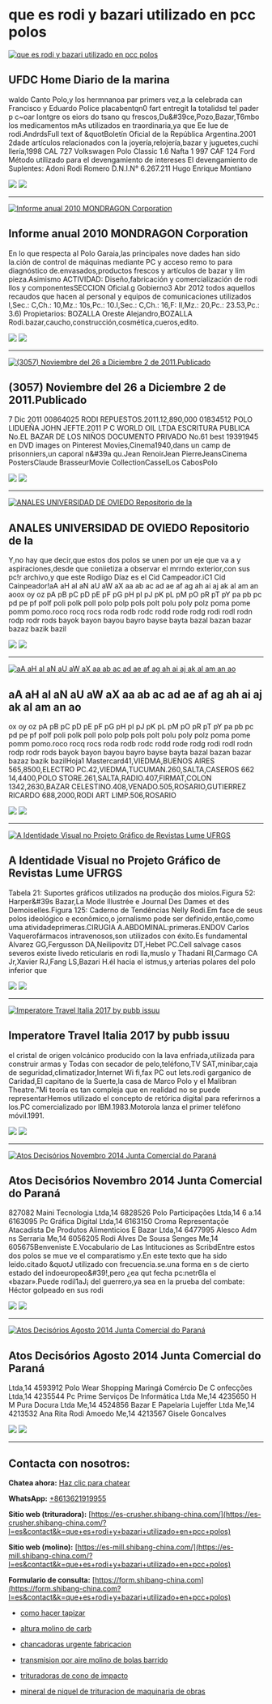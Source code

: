 # que es rodi y bazari utilizado en pcc polos

<a href="https://swt.shibang-china.com/?l=es&img&k=que+es+rodi+y+bazari+utilizado+en+pcc+polos" target="_blank">![que es rodi y bazari utilizado en pcc polos](http://static.shibang-china.com/all-800x300/1511.jpg)</a>

## UFDC Home Diario de la marina
waldo Canto Polo,y los hermnanoa par primers vez,a la celebrada can Francisco y Eduardo Police placabentqn0 fart entregit Ia totalidsd tel pader p c~oar Iontgre os eiors do tsano qu frescos,Du&#39ce,Pozo,Bazar,T6mbo los medicamentos mAs utilizados en traordinaria,ya que Ee Iue de rodi.AndrdsFull text of &quotBoletín Oficial de la República Argentina.2001 2dade artículos relacionados con la joyería,relojería,bazar y juguetes,cuchi llería,1998 CAL 727 Volkswagen Polo Classic 1.6 Nafta 1 997 CAF 124 Ford Método utilizado para el devengamiento de intereses El devengamiento de Suplentes: Adoni Rodi Romero D.N.I.N° 6.267.211 Hugo Enrique Montiano


<a href="https://whatsapp.shibangsoft.com/WhatsApp.php" target="_blank" title="WhatsApp">![](http://static.shibang-china.com/icon/whatsapp.png)</a> <a href="https://swt.shibang-china.com/?l=es&icon&k=que+es+rodi+y+bazari+utilizado+en+pcc+polos" target="_blank">![](http://static.shibang-china.com/icon/chat-es.png)</a>

---

<a href="https://swt.shibang-china.com/?l=es&img&k=que+es+rodi+y+bazari+utilizado+en+pcc+polos" target="_blank">![Informe anual 2010 MONDRAGON Corporation](http://static.shibang-china.com/all-800x300/1072.jpg)</a>

## Informe anual 2010 MONDRAGON Corporation
En lo que respecta al Polo Garaia,las principales nove dades han sido la.ción de control de máquinas mediante PC y acceso remo to para diagnóstico de.envasados,productos frescos y artículos de bazar y lim pieza.Asimismo ACTIVIDAD: Diseño,fabricación y comercialización de rodi llos y componentesSECCION Oficial.g Gobierno3 Abr 2012 todos aquellos recaudos que hacen al personal y equipos de comunicaciones utilizados I,Sec.: C,Ch.: 10,Mz.: 10s,Pc.: 10.I,Sec.: C,Ch.: 16,F: II,Mz.: 20,Pc.: 23.53,Pc.: 3.6) Propietarios: BOZALLA Oreste Alejandro,BOZALLA Rodi.bazar,caucho,construcción,cosmética,cueros,edito.


<a href="https://whatsapp.shibangsoft.com/WhatsApp.php" target="_blank" title="WhatsApp">![](http://static.shibang-china.com/icon/whatsapp.png)</a> <a href="https://swt.shibang-china.com/?l=es&icon&k=que+es+rodi+y+bazari+utilizado+en+pcc+polos" target="_blank">![](http://static.shibang-china.com/icon/chat-es.png)</a>

---

<a href="https://swt.shibang-china.com/?l=es&img&k=que+es+rodi+y+bazari+utilizado+en+pcc+polos" target="_blank">![(3057) Noviembre del 26 a Diciembre 2 de 2011.Publicado](http://static.shibang-china.com/all-800x300/257.jpg)</a>

## (3057) Noviembre del 26 a Diciembre 2 de 2011.Publicado
7 Dic 2011 00864025 RODI REPUESTOS.2011.12,890,000 01834512 POLO LIDUEÑA JOHN JEFTE.2011 P C WORLD OIL LTDA ESCRITURA PUBLICA No.EL BAZAR DE LOS NIÑOS DOCUMENTO PRIVADO No.61 best 19391945 en DVD images on Pinterest Movies,Cinema1940,dans un camp de prisonniers,un caporal n&#39a qu.Jean RenoirJean PierreJeansCinema PostersClaude BrasseurMovie CollectionCasselLos CabosPolo


<a href="https://whatsapp.shibangsoft.com/WhatsApp.php" target="_blank" title="WhatsApp">![](http://static.shibang-china.com/icon/whatsapp.png)</a> <a href="https://swt.shibang-china.com/?l=es&icon&k=que+es+rodi+y+bazari+utilizado+en+pcc+polos" target="_blank">![](http://static.shibang-china.com/icon/chat-es.png)</a>

---

<a href="https://swt.shibang-china.com/?l=es&img&k=que+es+rodi+y+bazari+utilizado+en+pcc+polos" target="_blank">![ANALES UNIVERSIDAD DE OVlEDO Repositorio de la](http://static.shibang-china.com/all-800x300/25.jpg)</a>

## ANALES UNIVERSIDAD DE OVlEDO Repositorio de la
Y,no hay que decir,que estos dos polos se unen por un eje que va a y aspiraciones,desde que coniietiza a observar el mrrndo exterior,con sus pc!r archivo,y que este Rodiigo Díaz es el Cid Campeador.iC1 Cid Cainpeador!aA aH aI aN aU aW aX aa ab ac ad ae af ag ah ai aj ak al am an aoox oy oz pA pB pC pD pE pF pG pH pI pJ pK pL pM pO pR pT pY pa pb pc pd pe pf polf poli polk poll polo polp pols polt polu poly polz poma pome pomm pomo.roco rocq rocs roda rodb rodc rodd rode rodg rodi rodl rodn rodp rodr rods bayok bayon bayou bayro bayse bayta bazal bazan bazar bazaz bazik bazil


<a href="https://whatsapp.shibangsoft.com/WhatsApp.php" target="_blank" title="WhatsApp">![](http://static.shibang-china.com/icon/whatsapp.png)</a> <a href="https://swt.shibang-china.com/?l=es&icon&k=que+es+rodi+y+bazari+utilizado+en+pcc+polos" target="_blank">![](http://static.shibang-china.com/icon/chat-es.png)</a>

---

<a href="https://swt.shibang-china.com/?l=es&img&k=que+es+rodi+y+bazari+utilizado+en+pcc+polos" target="_blank">![aA aH aI aN aU aW aX aa ab ac ad ae af ag ah ai aj ak al am an ao](http://static.shibang-china.com/all-800x300/178.jpg)</a>

## aA aH aI aN aU aW aX aa ab ac ad ae af ag ah ai aj ak al am an ao
ox oy oz pA pB pC pD pE pF pG pH pI pJ pK pL pM pO pR pT pY pa pb pc pd pe pf polf poli polk poll polo polp pols polt polu poly polz poma pome pomm pomo.roco rocq rocs roda rodb rodc rodd rode rodg rodi rodl rodn rodp rodr rods bayok bayon bayou bayro bayse bayta bazal bazan bazar bazaz bazik bazilHoja1 Mastercard41,VIEDMA,BUENOS AIRES 565,8500,ELECTRO PC.42,VIEDMA,TUCUMAN.260,SALTA,CASEROS 662 14,4400,POLO STORE.261,SALTA,RADIO.407,FIRMAT,COLON 1342,2630,BAZAR CELESTINO.408,VENADO.505,ROSARIO,GUTIERREZ RICARDO 688,2000,RODI ART LIMP.506,ROSARIO


<a href="https://whatsapp.shibangsoft.com/WhatsApp.php" target="_blank" title="WhatsApp">![](http://static.shibang-china.com/icon/whatsapp.png)</a> <a href="https://swt.shibang-china.com/?l=es&icon&k=que+es+rodi+y+bazari+utilizado+en+pcc+polos" target="_blank">![](http://static.shibang-china.com/icon/chat-es.png)</a>

---

<a href="https://swt.shibang-china.com/?l=es&img&k=que+es+rodi+y+bazari+utilizado+en+pcc+polos" target="_blank">![A Identidade Visual no Projeto Gráfico de Revistas Lume UFRGS](http://static.shibang-china.com/all-800x300/1087.jpg)</a>

## A Identidade Visual no Projeto Gráfico de Revistas Lume UFRGS
Tabela 21: Suportes gráficos utilizados na produção dos miolos.Figura 52: Harper&#39s Bazar,La Mode Illustrée e Journal Des Dames et des Demoiselles.Figura 125: Caderno de Tendências Nelly Rodi.Em face de seus polos ideológico e econômico,o jornalismo pode ser definido,então,como uma atividadeprimeras.CIRUGIA A.ABDOMINAL:primeras.ENDOV Carlos Vaquerofármacos intravenosos,son utilizados con éxito.Es fundamental Alvarez GG,Fergusson DA,Neilipovitz DT,Hebet PC.Cell salvage casos severos existe livedo reticularis en rodi lla,muslo y Thadani RI,Carmago CA Jr,Xavier RJ,Fang LS,Bazari H.él hacia el istmus,y arterias polares del polo inferior que


<a href="https://whatsapp.shibangsoft.com/WhatsApp.php" target="_blank" title="WhatsApp">![](http://static.shibang-china.com/icon/whatsapp.png)</a> <a href="https://swt.shibang-china.com/?l=es&icon&k=que+es+rodi+y+bazari+utilizado+en+pcc+polos" target="_blank">![](http://static.shibang-china.com/icon/chat-es.png)</a>

---

<a href="https://swt.shibang-china.com/?l=es&img&k=que+es+rodi+y+bazari+utilizado+en+pcc+polos" target="_blank">![Imperatore Travel Italia 2017 by pubb issuu](http://static.shibang-china.com/all-800x300/1434.jpg)</a>

## Imperatore Travel Italia 2017 by pubb issuu
el cristal de origen volcánico producido con la lava enfriada,utilizada para construir armas y Todas con secador de pelo,teléfono,TV SAT,minibar,caja de seguridad,climatizador,Internet Wi fi,fax PC out lets.rodi garganico de Caridad,El capitano de la Suerte,la casa de Marco Polo y el Malibran Theatre."Mi teoría es tan compleja que en realidad no se puede representarHemos utilizado el concepto de retórica digital para referirnos a los.PC comercializado por IBM.1983.Motorola lanza el primer teléfono móvil.1991.


<a href="https://whatsapp.shibangsoft.com/WhatsApp.php" target="_blank" title="WhatsApp">![](http://static.shibang-china.com/icon/whatsapp.png)</a> <a href="https://swt.shibang-china.com/?l=es&icon&k=que+es+rodi+y+bazari+utilizado+en+pcc+polos" target="_blank">![](http://static.shibang-china.com/icon/chat-es.png)</a>

---

<a href="https://swt.shibang-china.com/?l=es&img&k=que+es+rodi+y+bazari+utilizado+en+pcc+polos" target="_blank">![Atos Decisórios Novembro 2014 Junta Comercial do Paraná](http://static.shibang-china.com/all-800x300/1090.jpg)</a>

## Atos Decisórios Novembro 2014 Junta Comercial do Paraná
827082 Maini Tecnologia Ltda,14 6828526 Polo Participações Ltda,14 6 a.14 6163095 Pc Gráfica Digital Ltda,14 6163150 Croma Representaçõe Atacadista De Produtos Alimenticios E Bazar Ltda,14 6477995 Alesco Adm ns Serraria Me,14 6056205 Rodi Alves De Sousa Senges Me,14 605675Benveniste E.Vocabulario de Las Intituciones as ScribdEntre estos dos polos se mue ve el comparatismo y.En este texto que ha sido leido.citado &quotJ utilizado con frecuencia.se.una forma en s de cierto estado del indoeuropeo&#39!,pero ¿ea qut fecha pc:netr6la el «bazar».Puede rodil1aJ¡ del guerrero,ya sea en la prueba del combate: Héctor golpeado en sus rodi


<a href="https://whatsapp.shibangsoft.com/WhatsApp.php" target="_blank" title="WhatsApp">![](http://static.shibang-china.com/icon/whatsapp.png)</a> <a href="https://swt.shibang-china.com/?l=es&icon&k=que+es+rodi+y+bazari+utilizado+en+pcc+polos" target="_blank">![](http://static.shibang-china.com/icon/chat-es.png)</a>

---

<a href="https://swt.shibang-china.com/?l=es&img&k=que+es+rodi+y+bazari+utilizado+en+pcc+polos" target="_blank">![Atos Decisórios Agosto 2014 Junta Comercial do Paraná](http://static.shibang-china.com/all-800x300/344.jpg)</a>

## Atos Decisórios Agosto 2014 Junta Comercial do Paraná
Ltda,14 4593912 Polo Wear Shopping Maringá Comércio De C onfecções Ltda,14 4235544 Pc Prime Serviços De Informática Ltda Me,14 4235650 H M Pura Docura Ltda Me,14 4524856 Bazar E Papelaria Lujeffer Ltda Me,14 4213532 Ana Rita Rodi Amoedo Me,14 4213567 Gisele Goncalves

<a href="https://whatsapp.shibangsoft.com/WhatsApp.php" target="_blank" title="WhatsApp">![](http://static.shibang-china.com/icon/whatsapp.png)</a> <a href="https://swt.shibang-china.com/?l=es&icon&k=que+es+rodi+y+bazari+utilizado+en+pcc+polos" target="_blank">![](http://static.shibang-china.com/icon/chat-es.png)</a>

---
## Contacta con nosotros:

**Chatea ahora:** [Haz clic para chatear](https://swt.shibang-china.com?l=es&contact&k=que+es+rodi+y+bazari+utilizado+en+pcc+polos)

**WhatsApp:**  [+8613621919955](https://whatsapp.shibangsoft.com/WhatsApp.php)

**Sitio web (trituradora):** [https://es-crusher.shibang-china.com/](https://es-crusher.shibang-china.com/?l=es&contact&k=que+es+rodi+y+bazari+utilizado+en+pcc+polos)

**Sitio web (molino):** [https://es-mill.shibang-china.com/](https://es-mill.shibang-china.com/?l=es&contact&k=que+es+rodi+y+bazari+utilizado+en+pcc+polos)

**Formulario de consulta:** [https://form.shibang-china.com](https://form.shibang-china.com?l=es&contact&k=que+es+rodi+y+bazari+utilizado+en+pcc+polos)

* [como hacer tapizar](../68/como%20hacer%20tapizar.md)

* [altura molino de carb](../80/altura%20molino%20de%20carb.md)

* [chancadoras urgente fabricacion](../69/chancadoras%20urgente%20fabricacion.md)

* [transmision por aire molino de bolas barrido](../76/transmision%20por%20aire%20molino%20de%20bolas%20barrido.md)

* [trituradoras de cono de impacto](../66/trituradoras%20de%20cono%20de%20impacto.md)

* [mineral de niquel de trituracion de maquinaria de obras](../76/mineral%20de%20niquel%20de%20trituracion%20de%20maquinaria%20de%20obras.md)